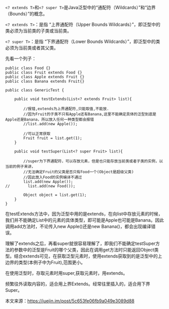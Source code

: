 `<? extends T>`和`<? super T>`是Java泛型中的“通配符（Wildcards）”和“边界（Bounds）”的概念。

`<? extends T>`：是指 “上界通配符（Upper Bounds Wildcards）”，即泛型中的类必须为当前类的子类或当前类。

`<? super T>`：是指 “下界通配符（Lower Bounds Wildcards）”，即泛型中的类必须为当前类或者其父类。


先看一个列子：

    public class Food {}
    public class Fruit extends Food {}
    public class Apple extends Fruit {}
    public class Banana extends Fruit{}
    
    public class GenericTest {
    
        public void testExtends(List<? extends Fruit> list){
    
            //报错,extends为上界通配符,只能取值,不能放.
            //因为Fruit的子类不只有Apple还有Banana,这里不能确定具体的泛型到底是Apple还是Banana，所以放入任何一种类型都会报错
            //list.add(new Apple());
    
            //可以正常获取
            Fruit fruit = list.get(1);
        }
    
        public void testSuper(List<? super Fruit> list){
    
            //super为下界通配符，可以存放元素，但是也只能存放当前类或者子类的实例，以当前的例子来讲，
            //无法确定Fruit的父类是否只有Food一个(Object是超级父类)
            //因此放入Food的实例编译不通过
            list.add(new Apple());
    //        list.add(new Food());
    
            Object object = list.get(1);
        }
    }
    
在testExtends方法中，因为泛型中用的是extends，在向list中存放元素的时候，我们并不能确定List中的元素的具体类型，即可能是Apple也可能是Banana。因此调用add方法时，不论传入new Apple()还是new Banana()，都会出现编译错误。


理解了extends之后，再看super就很容易理解了，即我们不能确定testSuper方法的参数中的泛型是Fruit的哪个父类，因此在调用get方法时只能返回Object类型。结合extends可见，在获取泛型元素时，使用extends获取到的是泛型中的上边界的类型(本例子中为Fruit),范围更小。

在使用泛型时，存取元素时用super,获取元素时，用extends。

频繁往外读取内容的，适合用上界Extends。经常往里插入的，适合用下界Super。

本文来源：https://juejin.im/post/5c653fe06fb9a049e3089d88